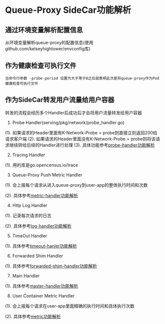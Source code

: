 # Queue-Proxy SideCar功能解析

## 通过环境变量解析配置信息

从环境变量解析queue-proxy的配置信息(使用github.com/kelseyhightower/envconfig库)

## 作为健康检查可执行文件

```
当命令行参数 -probe-period 设置为大于等于0之后就表明此次是将queue-proxy作为Pod健康检查可执行文件
```

## 作为SideCar转发用户流量给用户容器

转发的流程会经历多个Handler后成功后才会将用户流量转发给用户容器

1. Probe Handler(serving/pkg/network/probe_handler.go)

(1). 如果请求的Header里面有K-Network-Probe = probe则直接立刻返回200给请求客户端
(2). 如果请求的Header里面没有K-Network-Probe = probe则将该请求继续转给后续的Handler进行处理
(3). 具体功能参考[probe-handler功能解析](./probe-handler功能解析.md)

2. Tracing Handler

(1). 用的库是go.opencensus.io/trace

3. Queue-Proxy Push Metric Handler

(1). 会上报每个请求从进入queue-proxy到user-app的整体执行时间和次数

(2). 具体参考[metric-handler功能解析](./metric-handler功能解析.md)

4. Http Log Handler

(1). 记录每次请求的日志

(2). 具体参考[log-handler功能解析](./log-handler功能解析.md)

5. TimeOut Handler

(1). 具体参考[timeout-hanler功能解析](./timeout-handler功能解析.md)

6. Forwarded Shim Handler

(1). 具体参考[forwarded-shim-handler功能解析](./forwarded-shim-handler功能解析.md)

7. Main Handler

(1). 具体参考[master-handler功能解析](./master-handler功能解析.md)

8. User Container Metric Handler

(1). 会上报每个请求在user-app里面精确的执行时间和具体执行次数

(2). 具体参考[metric功能解析](metric-handler功能解析.md)
